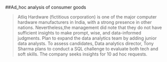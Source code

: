##Ad_hoc analysis of consumer goods 

>Atliq Hardware (fictitious corporation) is one of the major computer hardware manufacturers in India,
with a strong presence in other nations.
>Nevertheless,the management did note that they do not have sufficient insights to make prompt, wise, and
 data-informed judgments. Plan to expand the data analytics team by adding junior data analysts. 
>To assess candidates, Data analytics director, Tony Sharma plans to conduct a SQL challenge to evaluate both tech and soft skills. 
>The company seeks insights for 10 ad hoc requests.
